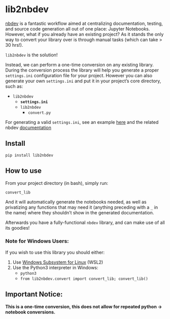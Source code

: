lib2nbdev
================

<!-- WARNING: THIS FILE WAS AUTOGENERATED! DO NOT EDIT! -->

[nbdev](nbdev.fast.ai) is a fantastic workflow aimed at centralizing
documentation, testing, and source code generation all out of one place:
Jupyter Notebooks. However, what if you already have an existing
project? As it stands the only way to convert your library over is
through manual tasks (which can take \> 30 hrs!).

`lib2nbdev` is the solution!

Instead, we can perform a one-time conversion on any existing library.
During the conversion process the library will help you generate a
proper `settings.ini` configuration file for your project. However you
can also generate your own `settings.ini` and put it in your project’s
core directory, such as:

- `lib2nbdev`
  - **`settings.ini`**
  - `lib2nbdev`
    - `convert.py`

For generating a valid `settings.ini`, see an example
[here](https://github.com/fastai/nbdev_template/blob/master/settings.ini)
and the related nbdev
[documentation](https://nbdev.fast.ai/tutorial.html#Edit-settings.ini)

## Install

`pip install lib2nbdev`

## How to use

From your project directory (in bash), simply run:

``` bash
convert_lib
```

And it will automatically generate the notebooks needed, as well as
privatizing any functions that may need it (anything preceding with a
`_` in the name) where they shouldn’t show in the generated
documentation.

Afterwards you have a fully-functional `nbdev` library, and can make use
of all its goodies!

### Note for Windows Users:

If you wish to use this library you should either:

1.  Use [Windows Subsystem for
    Linux](https://docs.microsoft.com/en-us/windows/wsl/install-win10)
    (WSL2)
2.  Use the Python3 interpreter in Windows:
    - `python3`
    - `from lib2nbdev.convert import convert_lib; convert_lib()`

## Important Notice:

**This is a one-time conversion, this does not allow for repeated python
-\> notebook conversions.**
